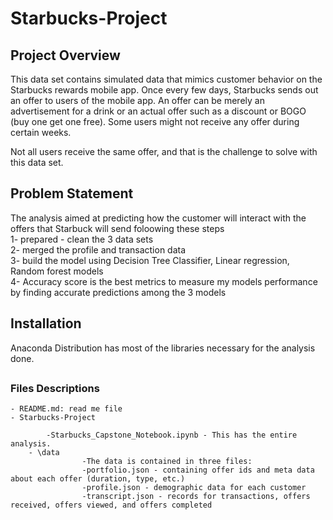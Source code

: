 # Starbucks-Project
## Project Overview
This data set contains simulated data that mimics customer behavior on the Starbucks rewards mobile app. Once every few days, Starbucks sends out an offer to users of the mobile app. An offer can be merely an advertisement for a drink or an actual offer such as a discount or BOGO (buy one get one free). Some users might not receive any offer during certain weeks.

Not all users receive the same offer, and that is the challenge to solve with this data set.
## Problem Statement
The analysis aimed at predicting how the customer will interact with the offers that Starbuck will send foloowing these steps <br> 
1- prepared - clean the 3 data sets <br> 
2- merged the profile and transaction data <br> 
3- build the model using Decision Tree Classifier, Linear regression, Random forest models <br> 
4- Accuracy score is the best metrics to measure my  models performance by finding accurate predictions among the 3 models

##
## Installation
Anaconda Distribution has most of the libraries necessary for the analysis done.
##
### Files Descriptions

	- README.md: read me file
	- Starbucks-Project

			-Starbucks_Capstone_Notebook.ipynb - This has the entire analysis.
		- \data
                    -The data is contained in three files:
                    -portfolio.json - containing offer ids and meta data about each offer (duration, type, etc.)
                    -profile.json - demographic data for each customer
                    -transcript.json - records for transactions, offers received, offers viewed, and offers completed

